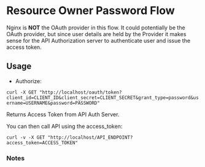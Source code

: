 # Resource Owner Password Flow

Nginx is **NOT** the OAuth provider in this flow. It could potentially be the OAuth provider, but since user details are held by the Provider it makes sense for the API Authorization server to authenticate user and issue the access token. 

## Usage

- Authorize:

`curl -X GET "http://localhost/oauth/token?client_id=CLIENT_ID&client_secret=CLIENT_SECRET&grant_type=password&username=USERNAME&password=PASSWORD"`

Returns Access Token from API Auth Server.

You can then call API using the access_token:

`curl -v -X GET "http://localhost/API_ENDPOINT?access_token=ACCESS_TOKEN"`

### Notes 
